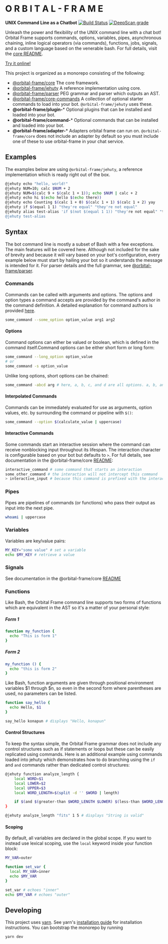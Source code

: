 # O R B I T A L  -  F R A M E
**UNIX Command Line as a Chatbot**
[![Build Status](https://travis-ci.org/konapun/orbital-frame.svg?branch=master)](https://travis-ci.org/konapun/orbital-frame)
[![DeepScan grade](https://deepscan.io/api/teams/8479/projects/10684/branches/150761/badge/grade.svg)](https://deepscan.io/dashboard#view=project&tid=8479&pid=10684&bid=150761)

Unleash the power and flexibility of the UNIX command line with a chat bot!
Orbital Frame supports commands, options, variables, pipes, asynchronous
chaining, inline logical operators (via commands), functions, jobs, signals, and
 a custom language based on the venerable bash. For full details, visit the
[core README](./packages/orbital-frame-core/README.md).

[Try it online!](https://konapun.github.io/projects/orbital-frame)

This project is organized as a monorepo consisting of the following:
  - [@orbital-frame/core](./packages/orbital-frame-core/README.md) The core framework.
  - [@orbital-frame/jehuty](./packages/orbital-frame-jehuty/README.md) A reference implementation using core.
  - [@orbital-frame/parser](./packages/orbital-frame-parser/README.md) PEG grammar and parser which outputs an AST.
  - [@orbital-frame/core-commands](./packages/orbital-frame-core-commands/README.md) A collection of optional starter commands to load into your bot. `@orbital-frame/jehuty` uses these.
  - **@orbital-frame/plugin-*** Optional plugins that can be installed and loaded into your bot.
  - **@orbital-frame/command-*** Optional commands that can be installed and loaded into your bot.
  - **@orbital-frame/adapter-*** Adapters orbital frame can run on. `@orbital-frame/core` does not include an adapter by default so you must include one of these to use orbital-frame in your chat service.

## Examples
The examples below are using `@orbital-frame/jehuty`, a reference implementation
which is ready right out of the box.

```sh
@jehuty echo "hello, world!"
@jehuty NUM=10; calc $NUM + 2
@jehuty NUM=$(calc 9 + $(calc 1 + 1)); echo $NUM | calc + 2
@jehuty echo hi $(echo hello $(echo there))
@jehuty echo Counting $(calc 1 + 0) $(calc 1 + 1) $(calc 1 + 2) yay
@jehuty if $(equal 1 1) "they're equal" "they're not equal"
@jehuty alias test-alias 'if $(not $(equal 1 1)) "they're not equal" "they are equal"'
@jehuty test-alias
```

## Syntax
The bot command line is mostly a subset of Bash with a few exceptions. The main
features will be covered here. Although not included for the sake of brevity and
because it will vary based on your bot's configuration, every example below must
start by hailing your bot so it understands the message is intended for it. For
parser details and the full grammar, see
[@orbital-frame/parser](./packages/orbital-frame-parser/README.md).

### Commands
Commands can be called with arguments and options. The options and option types
a command accepts are provided by the command's author in the command
definition. A detailed explanation for command authors is provided
[here](./packages/orbital-frame-core/README.md#Commands).

```sh
some_command --some_option option_value arg1 arg2
```

#### Options
Command options can either be valued or boolean, which is defined in the command
itself.Command options can be either short form or long form:

```sh
some_command --long_option option_value
# or
some_command -s option_value
```

Unlike long options, short options can be chained:
```sh
some_command -abcd arg # here, a, b, c, and d are all options. a, b, and c are boolean options while d is being passed the argument "arg"
```

#### Interpolated Commands
Commands can be immediately evaluated for use as arguments, option values, etc.
by surrounding the command or pipeline with `$()`:

```sh
some_command --option $(calculate_value | uppercase)
```

#### Interactive Commands
Some commands start an interactive session where the command can receive
nonblocking input throughout its lifespan. The interaction character is
configurable based on your bot but defaults to `>`. For full details, see
documentation in the @orbital-frame/core [README](./packages/orbital-frame-core/README.md#Interactive%20Commands):
```sh
interactive_command # some command that starts an interaction
some_other_command # the interaction will not intercept this command
> interactive_input # because this command is prefixed with the interaction character, it will be sent to the interactive command
```

### Pipes
Pipes are pipelines of commands (or functions) who pass their output as input
into the next pipe.

```sh
whoami | uppercase
```

### Variables
Variables are key/value pairs:

```sh
MY_KEY="some value" # set a variable
echo $MY_KEY # retrieve a value
```

### Signals
See documentation in the @orbital-frame/core [README](./packages/orbital-frame-core/README.md#signalService)

### Functions
Like Bash, the Orbital Frame command line supports two forms of functions which
are equivalent in the AST so it's a matter of your personal style:

##### Form 1
```sh
function my_function {
  echo "This is form 1"
}

```
##### Form 2
```sh
my_function () {
  echo "this is form 2"
}
```

Like Bash, function arguments are given through positional environment variables
$1 through $n, so even in the second form where parentheses are used, no
parameters can be listed.

```sh
function say_hello {
  echo Hello, $1
}

say_hello konapun # displays "Hello, konapun"
```

#### Control Structures
To keep the syntax simple, the Orbital Frame grammar does not include any
control structures such as if statements or loops but these can be easily
replicated using commands. Here is an additional example using commands loaded
into jehuty which demonstrates how to do branching using the `if` and `and`
commands rather than dedicated control structures:

```sh
@jehuty function analyze_length {
    local WORD=$1
    local LOWER=$2
    local UPPER=$3
    local WORD_LENGTH=$(split -d '' $WORD | length)

    if $(and $(greater-than $WORD_LENGTH $LOWER) $(less-than $WORD_LENGTH $UPPER)) "String is valid" "String is invalid"
}

@jehuty analyze_length "fits" 1 5 # displays "String is valid"
```

#### Scoping
By default, all variables are declared in the global scope. If you want to
instead use lexical scoping, use the `local` keyword inside your function block:

```sh
MY_VAR=outer

function set_var {
  local MY_VAR=inner
  echo $MY_VAR
}

set_var # echoes "inner"
echo $MY_VAR # echoes "outer"
```

## Developing
This project uses [yarn](https://github.com/yarnpkg/yarn). See yarn's [installation guide](https://yarnpkg.com/en/docs/install) for installation instructions.
You can bootstrap the monorepo by running
```
yarn dev
```
